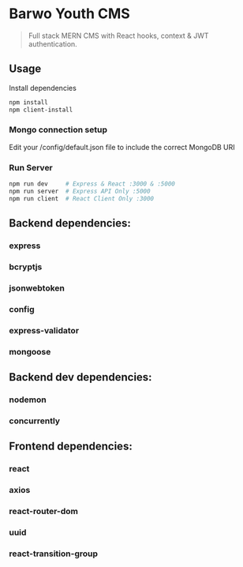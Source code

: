 # Barwo Youth CMS

> Full stack MERN CMS with React hooks, context & JWT authentication.


## Usage

Install dependencies

```bash
npm install
npm client-install
```


### Mongo connection setup

Edit your /config/default.json file to include the correct MongoDB URI


### Run Server

```bash
npm run dev     # Express & React :3000 & :5000
npm run server  # Express API Only :5000
npm run client  # React Client Only :3000
```


## Backend dependencies:
### express
### bcryptjs
### jsonwebtoken
### config
### express-validator
### mongoose


## Backend dev dependencies:
### nodemon
### concurrently


## Frontend dependencies:
### react
### axios
### react-router-dom
### uuid
### react-transition-group
